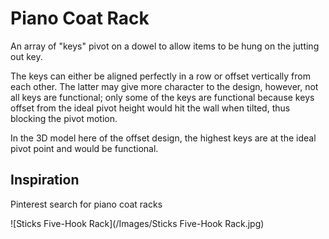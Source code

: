 # Piano Coat Rack

An array of "keys" pivot on a dowel to allow items to be hung on the jutting out key.

The keys can either be aligned perfectly in a row or offset vertically from each other. The latter may give more character to the design, however, not all keys are functional; only some of the keys are functional because keys offset from the ideal pivot height would hit the wall when tilted, thus blocking the pivot motion.

In the 3D model here of the offset design, the highest keys are at the ideal pivot point and would be functional.

## Inspiration

Pinterest search for piano coat racks

![Sticks Five-Hook Rack](/Images/Sticks Five-Hook Rack.jpg)